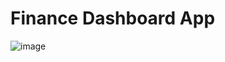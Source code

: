 # Finance Dashboard App

![image](https://github.com/user-attachments/assets/c32e964b-9cfa-4c58-aaa6-5d162d9f6ea4)
